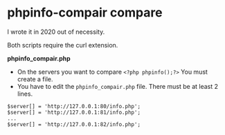 # phpinfo-compair compare 
I wrote it in 2020 out of necessity.

Both scripts require the curl extension.

**phpinfo_compair.php**
- On the servers you want to compare `<?php phpinfo();?>`  You must create a file.
- You have to edit the `phpinfo_compair.php` file. There must be at least 2 lines.
```
$server[] = 'http://127.0.0.1:80/info.php';
$server[] = 'http://127.0.0.1:81/info.php';
...
$server[] = 'http://127.0.0.1:82/info.php';
```
